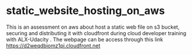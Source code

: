 # static_website_hosting_on_aws
This is an assessment on aws about host a static web file on s3 bucket, securing and distributing it with cloudfront during cloud developer training with ALX-Udacity . The webpage can be access through this link https://d2weqdbiomz1pi.cloudfront.net
